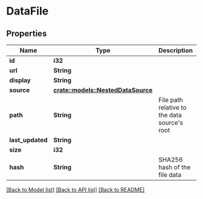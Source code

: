 # DataFile

## Properties

Name | Type | Description | Notes
------------ | ------------- | ------------- | -------------
**id** | **i32** |  | [readonly]
**url** | **String** |  | [readonly]
**display** | **String** |  | [readonly]
**source** | [**crate::models::NestedDataSource**](NestedDataSource.md) |  | [readonly]
**path** | **String** | File path relative to the data source's root | [readonly]
**last_updated** | **String** |  | [readonly]
**size** | **i32** |  | [readonly]
**hash** | **String** | SHA256 hash of the file data | [readonly]

[[Back to Model list]](../README.md#documentation-for-models) [[Back to API list]](../README.md#documentation-for-api-endpoints) [[Back to README]](../README.md)



